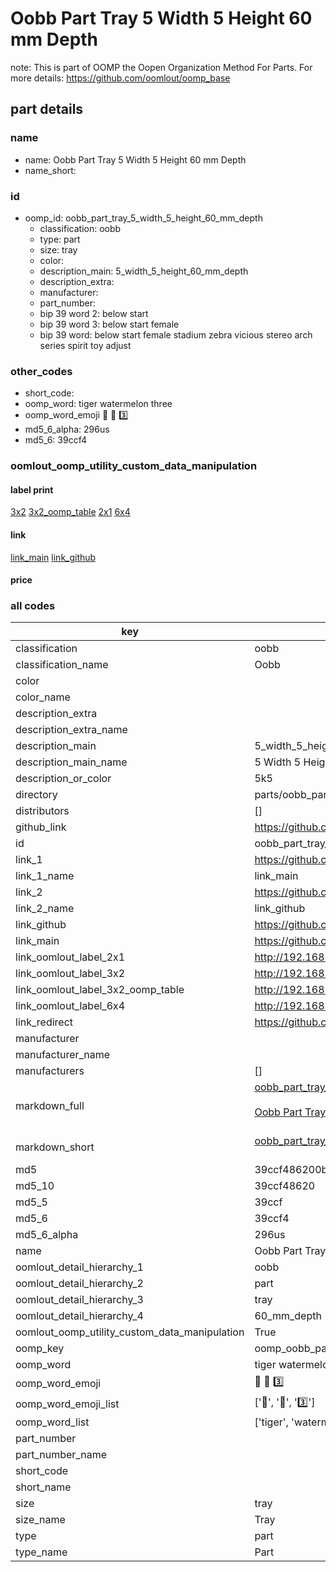 # Oobb Part Tray 5 Width 5 Height 60 mm Depth  

note: This is part of OOMP the Oopen Organization Method For Parts. For more details: https://github.com/oomlout/oomp_base

##  part details
  







### name
* name: Oobb Part Tray 5 Width 5 Height 60 mm Depth
* name_short: 
### id
* oomp_id: oobb_part_tray_5_width_5_height_60_mm_depth
  * classification: oobb
  * type: part
  * size: tray
  * color: 
  * description_main: 5_width_5_height_60_mm_depth
  * description_extra: 
  * manufacturer: 
  * part_number: 
  * bip 39 word 2: below start
  * bip 39 word 3: below start female
  * bip 39 word: below start female stadium zebra vicious stereo arch series spirit toy adjust

### other_codes
* short_code: 
* oomp_word: tiger watermelon three
* oomp_word_emoji :tiger: :watermelon: :three:
* md5_6_alpha: 296us
* md5_6: 39ccf4






### oomlout_oomp_utility_custom_data_manipulation
#### label print
[3x2](http://192.168.1.245:1112/?label=oomp%20296us)
[3x2_oomp_table](http://192.168.1.108:1112/?label=oomp%20296us)
[2x1](http://192.168.1.242:1112/?label=oomp%20296us)
[6x4](http://192.168.1.55:1112/?label=oomp%20296us)    

#### link

[link_main](https://github.com/oomlout/oomlout_oomp_version_1_messy/tree/main/parts/oobb_part_tray_5_width_5_height_60_mm_depth) [link_github](https://github.com/oomlout/oomlout_oomp_version_1_messy/tree/main/parts/oobb_part_tray_5_width_5_height_60_mm_depth)                             

#### price







### all codes 
| key | value |  
| --- | --- |  
| classification | oobb |  
| classification_name | Oobb |  
| color |  |  
| color_name |  |  
| description_extra |  |  
| description_extra_name |  |  
| description_main | 5_width_5_height_60_mm_depth |  
| description_main_name | 5 Width 5 Height 60 mm Depth |  
| description_or_color | 5k5 |  
| directory | parts/oobb_part_tray_5_width_5_height_60_mm_depth |  
| distributors | [] |  
| github_link | https://github.com/oomlout/oomlout_oomp_part_src/tree/main/parts/oobb_part_tray_5_width_5_height_60_mm_depth |  
| id | oobb_part_tray_5_width_5_height_60_mm_depth |  
| link_1 | https://github.com/oomlout/oomlout_oomp_version_1_messy/tree/main/parts/oobb_part_tray_5_width_5_height_60_mm_depth |  
| link_1_name | link_main |  
| link_2 | https://github.com/oomlout/oomlout_oomp_version_1_messy/tree/main/parts/oobb_part_tray_5_width_5_height_60_mm_depth |  
| link_2_name | link_github |  
| link_github | https://github.com/oomlout/oomlout_oomp_version_1_messy/tree/main/parts/oobb_part_tray_5_width_5_height_60_mm_depth |  
| link_main | https://github.com/oomlout/oomlout_oomp_version_1_messy/tree/main/parts/oobb_part_tray_5_width_5_height_60_mm_depth |  
| link_oomlout_label_2x1 | http://192.168.1.242:1112/?label=oomp%20296us |  
| link_oomlout_label_3x2 | http://192.168.1.245:1112/?label=oomp%20296us |  
| link_oomlout_label_3x2_oomp_table | http://192.168.1.108:1112/?label=oomp%20296us |  
| link_oomlout_label_6x4 | http://192.168.1.55:1112/?label=oomp%20296us |  
| link_redirect | https://github.com/oomlout/oomlout_oomp_version_1_messy/tree/main/parts/oobb_part_tray_5_width_5_height_60_mm_depth |  
| manufacturer |  |  
| manufacturer_name |  |  
| manufacturers | [] |  
| markdown_full | [oobb_part_tray_5_width_5_height_60_mm_depth](none)<br>[](none)<br>[Oobb Part Tray 5 Width 5 Height 60 Mm Depth](none)<br><br> |  
| markdown_short | [oobb_part_tray_5_width_5_height_60_mm_depth](none)<br><br> |  
| md5 | 39ccf486200b1ab3ce7fcd3ea9f528a6 |  
| md5_10 | 39ccf48620 |  
| md5_5 | 39ccf |  
| md5_6 | 39ccf4 |  
| md5_6_alpha | 296us |  
| name | Oobb Part Tray 5 Width 5 Height 60 mm Depth |  
| oomlout_detail_hierarchy_1 | oobb |  
| oomlout_detail_hierarchy_2 | part |  
| oomlout_detail_hierarchy_3 | tray |  
| oomlout_detail_hierarchy_4 | 60_mm_depth |  
| oomlout_oomp_utility_custom_data_manipulation | True |  
| oomp_key | oomp_oobb_part_tray_5_width_5_height_60_mm_depth |  
| oomp_word | tiger watermelon three |  
| oomp_word_emoji | :tiger: :watermelon: :three: |  
| oomp_word_emoji_list | [':tiger:', ':watermelon:', ':three:'] |  
| oomp_word_list | ['tiger', 'watermelon', 'three'] |  
| part_number |  |  
| part_number_name |  |  
| short_code |  |  
| short_name |  |  
| size | tray |  
| size_name | Tray |  
| type | part |  
| type_name | Part |  
